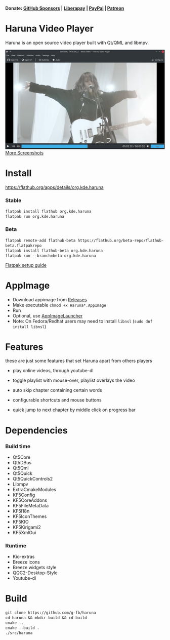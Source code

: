 <!--
SPDX-FileCopyrightText: 2020 George Florea Bănuș <georgefb899@gmail.com>

SPDX-License-Identifier: CC-BY-4.0
-->

#### Donate: [GitHub Sponsors](https://github.com/sponsors/g-fb) | [Liberapay](https://liberapay.com/gfb/) | [PayPal](https://paypal.me/georgefloreabanus) | [Patreon](https://www.patreon.com/georgefb)

# Haruna Video Player

Haruna is an open source video player built with Qt/QML and libmpv.

![Haruna main window](./data/screenshots/haruna-dark.png)
[More Screenshots](./Screenshots.md)

# Install

https://flathub.org/apps/details/org.kde.haruna
### Stable
```
flatpak install flathub org.kde.haruna
flatpak run org.kde.haruna
```

### Beta
```
flatpak remote-add flathub-beta https://flathub.org/beta-repo/flathub-beta.flatpakrepo
flatpak install flathub-beta org.kde.haruna
flatpak run --branch=beta org.kde.haruna
```

[Flatpak setup guide](https://flatpak.org/setup/)

# AppImage

* Download appimage from [Releases](https://github.com/g-fb/haruna/releases)
* Make executable `chmod +x Haruna*.AppImage`
* Run
* Optional, use [AppImageLauncher](https://github.com/TheAssassin/AppImageLauncher)
* Note: On Fedora/Redhat users may need to install `libnsl` (`sudo dnf install libnsl`)

# Features

these are just some features that set Haruna apart from others players

- play online videos, through youtube-dl

- toggle playlist with mouse-over, playlist overlays the video

- auto skip chapter containing certain words

- configurable shortcuts and mouse buttons

- quick jump to next chapter by middle click on progress bar

# Dependencies

### Build time
- Qt5Core
- Qt5DBus
- Qt5Qml
- Qt5Quick
- Qt5QuickControls2
- Libmpv
- ExtraCmakeModules
- KF5Config
- KF5CoreAddons
- KF5FileMetaData
- KF5I18n
- KF5IconThemes
- KF5KIO
- KF5Kirigami2
- KF5XmlGui

### Runtime
- Kio-extras
- Breeze icons
- Breeze widgets style
- QQC2-Desktop-Style
- Youtube-dl

# Build

```
git clone https://github.com/g-fb/haruna
cd haruna && mkdir build && cd build
cmake ..
cmake --build .
./src/haruna
```
